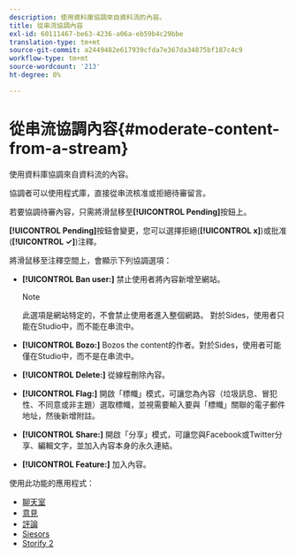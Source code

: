 ```yaml
---
description: 使用資料庫協調來自資料流的內容。
title: 從串流協調內容
exl-id: 60111467-be63-4236-a06a-eb59b4c29bbe
translation-type: tm+mt
source-git-commit: a2449482e617939cfda7e367da34875bf187c4c9
workflow-type: tm+mt
source-wordcount: '213'
ht-degree: 0%

---
```


# 從串流協調內容{#moderate-content-from-a-stream}

使用資料庫協調來自資料流的內容。

協調者可以使用程式庫，直接從串流核准或拒絕待審留言。

若要協調待審內容，只需將滑鼠移至&#x200B;**[!UICONTROL Pending]**&#x200B;按鈕上。

**[!UICONTROL Pending]**&#x200B;按鈕會變更，您可以選擇拒絕(**[!UICONTROL x]**)或批准(**[!UICONTROL ✓]**)注釋。

將滑鼠移至注釋空間上，會顯示下列協調選項：

* **[!UICONTROL Ban user:]** 禁止使用者將內容新增至網站。

   >[!NOTE]
   >
   >此選項是網站特定的，不會禁止使用者進入整個網路。 對於Sides，使用者只能在Studio中，而不能在串流中。

* **[!UICONTROL Bozo:]** Bozos the content的作者。對於Sides，使用者可能僅在Studio中，而不是在串流中。
* **[!UICONTROL Delete:]** 從線程刪除內容。
* **[!UICONTROL Flag:]** 開啟「標幟」模式，可讓您為內容（垃圾訊息、冒犯性、不同意或非主題）選取標幟，並視需要輸入要與「標幟」關聯的電子郵件地址，然後新增附註。
* **[!UICONTROL Share:]** 開啟「分享」模式，可讓您與Facebook或Twitter分享、編輯文字，並加入內容本身的永久連結。
* **[!UICONTROL Feature:]** 加入內容。



使用此功能的應用程式：

* [聊天室](/help/using/c-about-apps/c-chat-app/c-chat-app.md#c_chat_app)
* [意見](/help/using/c-about-apps/c-comments/c-comments.md)
* [評論](/help/using/c-about-apps/c-reviews-app/c-reviews-app.md#c_reviews_app)
* [Siesors](/help/using/c-about-apps/c-sidenotes-app/c-sidenotes-app.md#c_sidenotes_app)
* [Storify 2](/help/using/c-about-apps/c-storify2/c-storify2.md#c_storify2)
